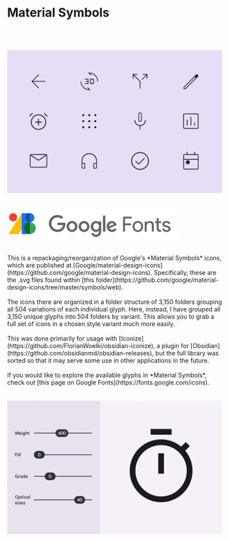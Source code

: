# Material Symbols
<br>
<br>
<br>
<img align="center" src="/img/weights.gif" alt="An animation showing the available variations of Material Symbols." title="Material Symbols" width="500px">
<br>
<br>
<br>
<img align="center" src="/img/Google-Fonts.svg" alt="The brand logo for Google Fonts." title="Google Fonts" width="400px"">
<br>
<br>
<br>
This is a repackaging/reorganization of Google's *Material Symbols* icons, which are published at [Google/material-design-icons](https://github.com/google/material-design-icons). Specifically, these are the .svg files found within [this folder](https://github.com/google/material-design-icons/tree/master/symbols/web).
<br>
<br>
The icons there are organized in a folder structure of 3,150 folders grouping all 504 variations of each individual glyph. Here, instead, I have grouped all 3,150 unique glyphs into 504 folders by variant. This allows you to grab a full set of icons in a chosen style variant much more easily.
<br>
<br>
This was done primarily for usage with [Iconize](https://github.com/FlorianWoelki/obsidian-iconize), a plugin for [Obsidian](https://github.com/obsidianmd/obsidian-releases), but the full library was sorted so that it may serve some use in other applications in the future.
<br>
<br>
If you would like to explore the available glyphs in *Material Symbols*, check out [this page on Google Fonts](https://fonts.google.com/icons).
<br>
<br>
<br>
<img align="center" src="/img/attributes.gif" alt="An animation showing more variations of Material Symbols." title="Attributes" width="500px">
<br>
<br>
<br>

